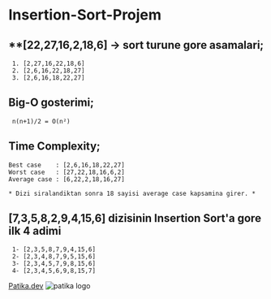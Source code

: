 # Insertion-Sort-Projem

## **[22,27,16,2,18,6] -> sort turune gore asamalari;
```
 1. [2,27,16,22,18,6]
 2. [2,6,16,22,18,27]
 3. [2,6,16,18,22,27]
 ```
 
 ## Big-O gosterimi; 
 `  n(n+1)/2 = O(n²) `
  
 ## Time Complexity;
 ```
 Best case    : [2,6,16,18,22,27]
 Worst case   : [27,22,18,16,6,2] 
 Average case : [6,22,2,18,16,27]
 
 * Dizi siralandiktan sonra 18 sayisi average case kapsamina girer. *
 ````
 
 ## [7,3,5,8,2,9,4,15,6] dizisinin Insertion Sort'a gore ilk 4 adimi
 ```
  1- [2,3,5,8,7,9,4,15,6]  
  2- [2,3,4,8,7,9,5,15,6]  
  3- [2,3,4,5,7,9,8,15,6]  
  4- [2,3,4,5,6,9,8,15,7]
 ```

[Patika.dev](https://www.patika.dev/tr)
![patika logo](https://global-uploads.webflow.com/6097e0eca1e87557da031fef/609859a191abe5d64b17fed3_Patika%20logo.png)
